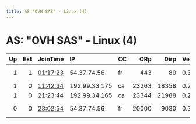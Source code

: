 ```yaml
---
title: AS "OVH SAS" - Linux (4)
---
```


# AS: "OVH SAS" - Linux (4)

|   Up |   Ext | JoinTime                                                                                            | IP            | CC   |   ORp |   Dirp | Version   | Contact                | Nickname          |   eFamMembers |
|-----:|------:|:----------------------------------------------------------------------------------------------------|:--------------|:-----|------:|-------:|:----------|:-----------------------|:------------------|--------------:|
|    1 |     1 | [01:17:23](https://metrics.torproject.org/rs.html#details/B7C548B07C377960E22DBD5AF980950D2DB81C62) | 54.37.74.56   | fr   |   443 |     80 | 0.3.2.10  | abuse@itbible.co.uk Do | aliceinwonderland |             1 |
|    1 |     0 | [11:42:34](https://metrics.torproject.org/rs.html#details/26B8740575D391ACA28CBB6E52F2E98C2C31608F) | 192.99.33.175 | ca   | 23263 |  18358 | 0.2.9.15  | None                   | Unnamed           |             1 |
|    1 |     0 | [21:23:44](https://metrics.torproject.org/rs.html#details/2B49FAE353639800E49A60720727BA78BB860279) | 192.99.34.165 | ca   | 23344 |  21988 | 0.2.9.15  | None                   | Unnamed           |             1 |
|    0 |     0 | [23:02:54](https://metrics.torproject.org/rs.html#details/575E84290D224957C182799B5B12030E1F4352D0) | 54.37.74.56   | fr   | 20000 |   9030 | 0.3.2.10  | abuse@itbible.co.uk no | analogueutopia    |             1 |
